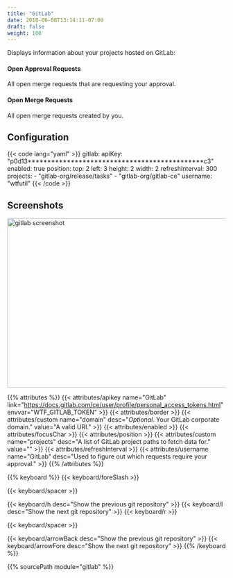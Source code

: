 ```yaml
---
title: "GitLab"
date: 2018-06-08T13:14:11-07:00
draft: false
weight: 100
---
```


Displays information about your projects hosted on GitLab:

#### Open Approval Requests

All open merge requests that are requesting your approval.

#### Open Merge Requests

All open merge requests created by you.

## Configuration

{{< code lang="yaml" >}}
gitlab:
  apiKey: "p0d13*********************************************c3"
  enabled: true
  position:
    top: 2
    left: 3
    height: 2
    width: 2
  refreshInterval: 300
  projects:
    - "gitlab-org/release/tasks"
    - "gitlab-org/gitlab-ce"
  username: "wtfutil"
{{< /code >}}

## Screenshots 

<img class="screenshot" src="/imgs/modules/gitlab.png" width="640" height="390" alt="gitlab screenshot" />

{{% attributes %}}
  {{< attributes/apikey name="GitLab" link="https://docs.gitlab.com/ce/user/profile/personal_access_tokens.html" envvar="WTF_GITLAB_TOKEN" >}}
  {{< attributes/border >}}
  {{< attributes/custom name="domain" desc="_Optional_. Your GitLab corporate domain." value="A valid URI." >}}
  {{< attributes/enabled >}}
  {{< attributes/focusChar >}}
  {{< attributes/position >}}
  {{< attributes/custom name="projects" desc="A list of GitLab project paths to fetch data for." value="" >}}
  {{< attributes/refreshInterval >}}
  {{< attributes/username name="GitLab" desc="Used to figure out which requests require your approval." >}}
{{% /attributes %}}

{{% keyboard %}}
  {{< keyboard/foreSlash >}}

  {{< keyboard/spacer >}}

  {{< keyboard/h desc="Show the previous git repository" >}}
  {{< keyboard/l desc="Show the next git repository" >}}
  {{< keyboard/r >}}

  {{< keyboard/spacer >}}

  {{< keyboard/arrowBack desc="Show the previous git repository" >}}
  {{< keyboard/arrowFore desc="Show the next git repository" >}}
{{% /keyboard %}}

{{% sourcePath module="gitlab" %}}